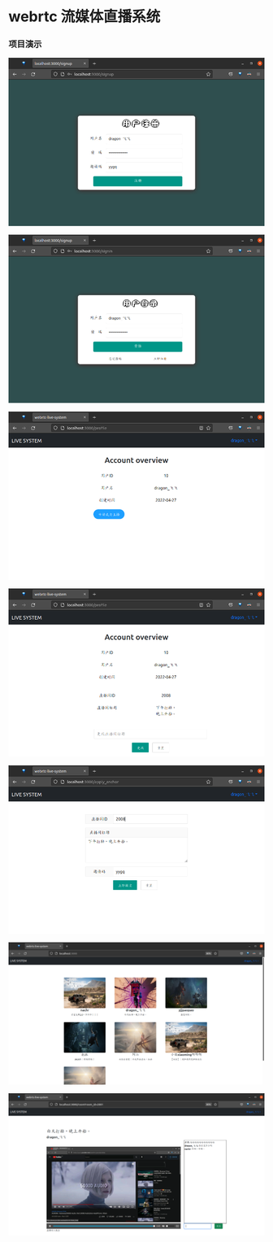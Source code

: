# webrtc 流媒体直播系统





### 项目演示

![signup](./imgs/signup.png)

![signin](./imgs/signin.png)

![](./imgs/profile.png)

![](./imgs/profile_2.png)

![](./imgs/apply_anchor.png)

![index](./imgs/index.png)

![](./imgs/room.png)
